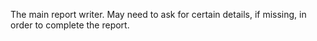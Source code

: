 The main report writer. May need to ask for certain details, if missing, in order to complete the report.